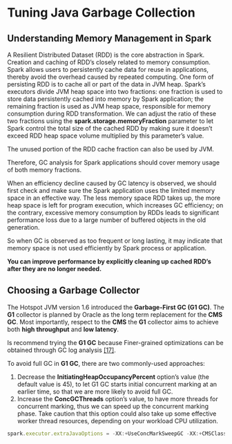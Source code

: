 # Tuning Java Garbage Collection

## **Understanding Memory Management in Spark**

A Resilient Distributed Dataset \(RDD\) is the core abstraction in Spark. Creation and caching of RDD’s closely related to memory consumption. Spark allows users to persistently cache data for reuse in applications, thereby avoid the overhead caused by repeated computing. One form of persisting RDD is to cache all or part of the data in JVM heap. Spark’s executors divide JVM heap space into two fractions: one fraction is used to store data persistently cached into memory by Spark application; the remaining fraction is used as JVM heap space, responsible for memory consumption during RDD transformation. We can adjust the ratio of these two fractions using the **spark.storage.memoryFraction** parameter to let Spark control the total size of the cached RDD by making sure it doesn’t exceed RDD heap space volume multiplied by this parameter’s value.

The unused portion of the RDD cache fraction can also be used by JVM.

Therefore, GC analysis for Spark applications should cover memory usage of both memory fractions.

When an efficiency decline caused by GC latency is observed, we should first check and make sure the Spark application uses the limited memory space in an effective way. The less memory space RDD takes up, the more heap space is left for program execution, which increases GC efficiency; on the contrary, excessive memory consumption by RDDs leads to significant performance loss due to a large number of buffered objects in the old generation.

So when GC is observed as too frequent or long lasting, it may indicate that memory space is not used efficiently by Spark process or application.

**You can improve performance by explicitly cleaning up cached RDD’s after they are no longer needed.**

## **Choosing a Garbage Collector**

The Hotspot JVM version 1.6 introduced the **Garbage-First GC \(G1 GC\)**. The **G1** collector is planned by Oracle as the long term replacement for the **CMS GC**. Most importantly, respect to the **CMS** the **G1** collector aims to achieve both **high throughput** and **low latency**.

Is recommend trying the **G1 GC** because Finer-grained optimizations can be obtained through GC log analysis [\[17\]](https://databricks.com/blog/2015/05/28/tuning-java-garbage-collection-for-spark-applications.html).

To avoid full GC in **G1 GC**, there are two commonly-used approaches:

1. Decrease the **InitiatingHeapOccupancyPercent** option’s value \(the default value is 45\), to let G1 GC starts initial concurrent marking at an earlier time, so that we are more likely to avoid full GC.
2. Increase the **ConcGCThreads** option’s value, to have more threads for concurrent marking, thus we can speed up the concurrent marking phase. Take caution that this option could also take up some effective worker thread resources, depending on your workload CPU utilization.

```javascript
spark.executor.extraJavaOptions = -XX:+UseConcMarkSweepGC -XX:+CMSClassUnloadingEnabled -XX:UseG1GC XX:InitiatingHeapOccupancyPercent=35 -XX:ConcGCThread=20
```

